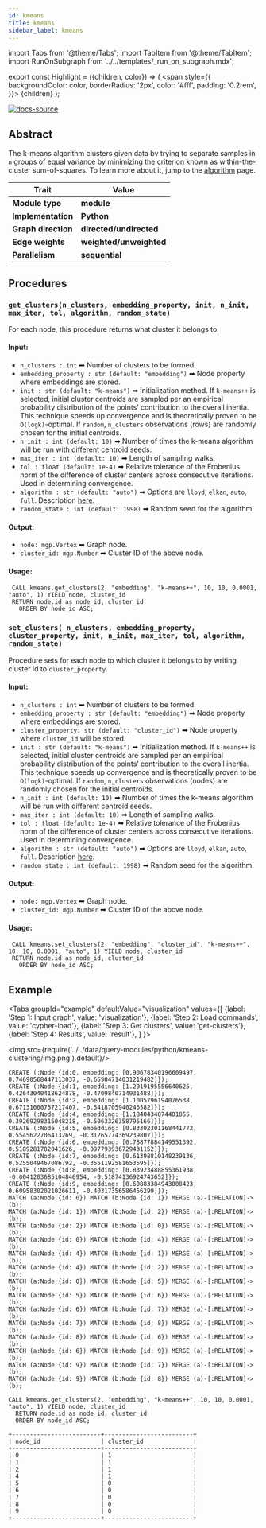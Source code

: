 ```yaml
---
id: kmeans
title: kmeans
sidebar_label: kmeans
---
```


import Tabs from '@theme/Tabs';
import TabItem from '@theme/TabItem';
import RunOnSubgraph from '../../templates/_run_on_subgraph.mdx';

export const Highlight = ({children, color}) => (
<span
style={{
      backgroundColor: color,
      borderRadius: '2px',
      color: '#fff',
      padding: '0.2rem',
    }}>
{children}
</span>
);

[![docs-source](https://img.shields.io/badge/source-kmeans-FB6E00?logo=github&style=for-the-badge)](https://github.com/memgraph/mage/blob/main/python/kmeans.py)

## Abstract

The k-means algorithm clusters given data by trying to separate samples in `n` groups of equal variance by minimizing the criterion known as 
within-the-cluster sum-of-squares. To learn more about it, jump to the [algorithm](../../algorithms/machine-learning-graph-analytics/k-means-clustering-algorithm) page.

| Trait               | Value                                                          |
| ------------------- | -------------------------------------------------------------- |
| **Module type**     | <Highlight color="#FB6E00">**module**</Highlight>              |
| **Implementation**  | <Highlight color="#FB6E00">**Python**</Highlight>              |
| **Graph direction** | <Highlight color="#FB6E00">**directed/undirected**</Highlight> |
| **Edge weights**    | <Highlight color="#FB6E00">**weighted/unweighted**</Highlight> |
| **Parallelism**     | <Highlight color="#FB6E00">**sequential**</Highlight>          |

## Procedures

<RunOnSubgraph/>

### `get_clusters(n_clusters, embedding_property, init, n_init, max_iter, tol, algorithm, random_state)`
For each node, this procedure returns what cluster it belongs to.

#### Input:

- `n_clusters : int` ➡ Number of clusters to be formed.
- `embedding_property : str (default: "embedding")` ➡ Node property where embeddings are stored.
- `init : str (default: "k-means")` ➡ Initialization method. If `k-means++` is selected, initial cluster centroids are sampled per an empirical probability distribution of the points’ contribution to the overall inertia. This technique speeds up convergence and is theoretically proven to be `O(logk)`-optimal. 
If `random`, `n_clusters` observations (rows) are randomly chosen for the initial centroids.
- `n_init : int (default: 10)` ➡ Number of times the k-means algorithm will be run with different centroid seeds.
- `max_iter : int (default: 10)` ➡ Length of sampling walks.
- `tol : float (default: 1e-4)` ➡ Relative tolerance of the Frobenius norm of the difference of cluster centers across consecutive iterations. Used in determining convergence.
- `algorithm : str (default: "auto")` ➡ Options are `lloyd`, `elkan`, `auto`, `full`. Description [here](https://scikit-learn.org/stable/modules/generated/sklearn.cluster.KMeans.html#:~:text=algorithm%7B%E2%80%9Clloyd%E2%80%9D%2C%20%E2%80%9Celkan%E2%80%9D%2C%20%E2%80%9Cauto%E2%80%9D%2C%20%E2%80%9Cfull%E2%80%9D%7D%2C%20default%3D%E2%80%9Dlloyd%E2%80%9D).
- `random_state : int (default: 1998)` ➡ Random seed for the algorithm.

#### Output:

- `node: mgp.Vertex` ➡ Graph node.
- `cluster_id: mgp.Number` ➡ Cluster ID of the above node.

#### Usage:

```cypher
 CALL kmeans.get_clusters(2, "embedding", "k-means++", 10, 10, 0.0001, "auto", 1) YIELD node, cluster_id
 RETURN node.id as node_id, cluster_id
   ORDER BY node_id ASC;
```

### `set_clusters( n_clusters, embedding_property, cluster_property, init, n_init, max_iter, tol, algorithm, random_state)`
Procedure sets for each node to which cluster it belongs to by writing cluster id  to `cluster_property`.

#### Input:

- `n_clusters : int` ➡ Number of clusters to be formed.
- `embedding_property : str (default: "embedding")` ➡ Node property where embeddings are stored.
- `cluster_property: str (default: "cluster_id")` ➡ Node property where `cluster_id` will be stored.
- `init : str (default: "k-means")` ➡ Initialization method. If `k-means++` is selected, initial cluster centroids are sampled per an empirical probability distribution of the points’ contribution to the overall inertia. This technique speeds up convergence and is theoretically proven to be `O(logk)`-optimal. 
If `random`, `n_clusters` observations (nodes) are randomly chosen for the initial centroids.
- `n_init : int (default: 10)` ➡ Number of times the k-means algorithm will be run with different centroid seeds.
- `max_iter : int (default: 10)` ➡ Length of sampling walks.
- `tol : float (default: 1e-4)` ➡ Relative tolerance of the Frobenius norm of the difference of cluster centers across consecutive iterations. Used in determining convergence.
- `algorithm : str (default: "auto")` ➡ Options are `lloyd`, `elkan`, `auto`, `full`. Description [here](https://scikit-learn.org/stable/modules/generated/sklearn.cluster.KMeans.html#:~:text=algorithm%7B%E2%80%9Clloyd%E2%80%9D%2C%20%E2%80%9Celkan%E2%80%9D%2C%20%E2%80%9Cauto%E2%80%9D%2C%20%E2%80%9Cfull%E2%80%9D%7D%2C%20default%3D%E2%80%9Dlloyd%E2%80%9D).
- `random_state : int (default: 1998)` ➡ Random seed for the algorithm.

#### Output:

- `node: mgp.Vertex` ➡ Graph node.
- `cluster_id: mgp.Number` ➡ Cluster ID of the above node.

#### Usage:

```cypher
 CALL kmeans.set_clusters(2, "embedding", "cluster_id", "k-means++", 10, 10, 0.0001, "auto", 1) YIELD node, cluster_id
 RETURN node.id as node_id, cluster_id
   ORDER BY node_id ASC;
```

## Example

<Tabs
groupId="example"
defaultValue="visualization"
values={[
{label: 'Step 1: Input graph', value: 'visualization'},
{label: 'Step 2: Load commands', value: 'cypher-load'},
{label: 'Step 3: Get clusters', value: 'get-clusters'},
{label: 'Step 4: Results', value: 'result'},
]
}>
  <TabItem value="visualization">

<img src={require('../../data/query-modules/python/kmeans-clustering/img.png').default}/>

  </TabItem>
  <TabItem value="cypher-load">

```cypher
CREATE (:Node {id:0, embedding: [0.90678340196609497, 0.74690568447113037, -0.65984714031219482]});
CREATE (:Node {id:1, embedding: [1.2019195556640625, 0.42643040418624878, -0.4709840714931488]});
CREATE (:Node {id:2, embedding: [1.1005796194076538, 0.67131000757217407, -0.5418705940246582]});
CREATE (:Node {id:4, embedding: [1.1840434074401855, 0.39269298315048218, -0.5063326358795166]});
CREATE (:Node {id:5, embedding: [0.83302301168441772, 0.5545622706413269, -0.31265774369239807]});
CREATE (:Node {id:6, embedding: [0.78877884149551392, 0.5189281702041626, -0.097793936729431152]});
CREATE (:Node {id:7, embedding: [0.61398810148239136, 0.5255049467086792, -0.3551192581653595]});
CREATE (:Node {id:8, embedding: [0.83923488855361938, -0.0041203685104846954, -0.51874136924743652]});
CREATE (:Node {id:9, embedding: [0.60883384943008423, 0.60958302021026611, -0.40317356586456299]});
MATCH (a:Node {id: 0}) MATCH (b:Node {id: 1}) MERGE (a)-[:RELATION]->(b);
MATCH (a:Node {id: 1}) MATCH (b:Node {id: 2}) MERGE (a)-[:RELATION]->(b);
MATCH (a:Node {id: 2}) MATCH (b:Node {id: 0}) MERGE (a)-[:RELATION]->(b);
MATCH (a:Node {id: 0}) MATCH (b:Node {id: 4}) MERGE (a)-[:RELATION]->(b);
MATCH (a:Node {id: 4}) MATCH (b:Node {id: 1}) MERGE (a)-[:RELATION]->(b);
MATCH (a:Node {id: 4}) MATCH (b:Node {id: 2}) MERGE (a)-[:RELATION]->(b);
MATCH (a:Node {id: 0}) MATCH (b:Node {id: 5}) MERGE (a)-[:RELATION]->(b);
MATCH (a:Node {id: 5}) MATCH (b:Node {id: 6}) MERGE (a)-[:RELATION]->(b);
MATCH (a:Node {id: 6}) MATCH (b:Node {id: 7}) MERGE (a)-[:RELATION]->(b);
MATCH (a:Node {id: 7}) MATCH (b:Node {id: 8}) MERGE (a)-[:RELATION]->(b);
MATCH (a:Node {id: 8}) MATCH (b:Node {id: 6}) MERGE (a)-[:RELATION]->(b);
MATCH (a:Node {id: 6}) MATCH (b:Node {id: 9}) MERGE (a)-[:RELATION]->(b);
MATCH (a:Node {id: 9}) MATCH (b:Node {id: 7}) MERGE (a)-[:RELATION]->(b);
MATCH (a:Node {id: 9}) MATCH (b:Node {id: 8}) MERGE (a)-[:RELATION]->(b);
```

  </TabItem>
  <TabItem value="get-clusters">

```cypher
CALL kmeans.get_clusters(2, "embedding", "k-means++", 10, 10, 0.0001, "auto", 1) YIELD node, cluster_id
  RETURN node.id as node_id, cluster_id
  ORDER BY node_id ASC;
```

  </TabItem>
  
  <TabItem value="result">

```plaintext
+-------------------------+-------------------------+
| node_id                 | cluster_id              |
+-------------------------+-------------------------+
| 0                       | 1                       |
| 1                       | 1                       |
| 2                       | 1                       |
| 4                       | 1                       |
| 5                       | 0                       |
| 6                       | 0                       |
| 7                       | 0                       |
| 8                       | 0                       |
| 9                       | 0                       |
+-------------------------+-------------------------+
```

  </TabItem>
</Tabs>
